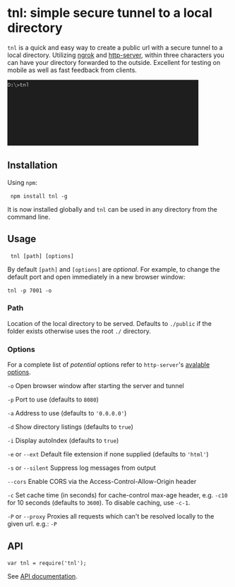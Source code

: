 # tnl: simple secure tunnel to a local directory

`tnl` is a quick and easy way to create a public url with a secure tunnel to a local directory. Utilizing [ngrok](https://ngrok.com/) and [http-server](https://github.com/indexzero/http-server), within three characters you can have your directory forwarded to the outside. Excellent for testing on mobile as well as fast feedback from clients.

![tnl Example](img/example.gif)

## Installation

Using `npm`:

     npm install tnl -g

It is now installed globally and `tnl` can be used in any directory from the command line.

## Usage

     tnl [path] [options]

By default `[path]` and `[options]` are *optional*.
For example, to change the default port and open immediately in a new browser window:

    tnl -p 7001 -o

### Path

Location of the local directory to be served. Defaults to `./public` if the folder exists otherwise uses the root `./` directory.

### Options

For a complete list of *potential* options refer to `http-server`'s [avalable options](https://www.npmjs.com/package/http-server#available-options).

`-o` Open browser window after starting the server and tunnel

`-p` Port to use (defaults to `8080`)

`-a` Address to use (defaults to `'0.0.0.0'`)

`-d` Show directory listings (defaults to `true`)

`-i` Display autoIndex (defaults to `true`)

`-e` or `--ext` Default file extension if none supplied (defaults to `'html'`)

`-s` or `--silent` Suppress log messages from output

`--cors` Enable CORS via the Access-Control-Allow-Origin header

`-c` Set cache time (in seconds) for cache-control max-age header, e.g. `-c10` for 10 seconds (defaults to `3600`). To disable caching, use `-c-1`.

`-P` or `--proxy` Proxies all requests which can't be resolved locally to the given url. e.g.: `-P`

## API

    var tnl = require('tnl');

See [API documentation](docs/API.md).